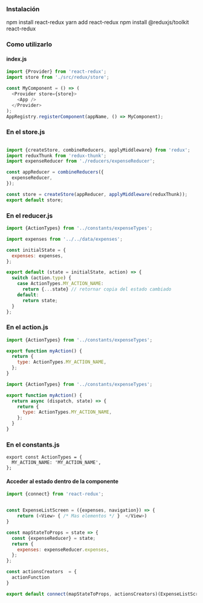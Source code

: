 ### Instalación

npm install react-redux
yarn add react-redux
npm install @reduxjs/toolkit react-redux

### Como utilizarlo

#### index.js

```javascript
import {Provider} from 'react-redux';
import store from './src/redux/store';

const MyComponent = () => (
  <Provider store={store}>
    <App />
  </Provider>
);
AppRegistry.registerComponent(appName, () => MyComponent);

```

### En el store.js

```javascript

import {createStore, combineReducers, applyMiddleware} from 'redux';
import reduxThunk from 'redux-thunk';
import expenseReducer from './reducers/expenseReducer';

const appReducer = combineReducers({
  expenseReducer,
});

const store = createStore(appReducer, applyMiddleware(reduxThunk));
export default store;


```

### En el reducer.js

```javascript
import {ActionTypes} from '../constants/expenseTypes';

import expenses from '../../data/expenses';

const initialState = {
  expenses: expenses,
};

export default (state = initialState, action) => {
  switch (action.type) {
    case ActionTypes.MY_ACTION_NAME:
      return {...state} // retornar copia del estado cambiado
    default:
      return state;
  }
};

```

### En el action.js
```javascript
import {ActionTypes} from '../constants/expenseTypes';

export function myAction() {
  return {
    type: ActionTypes.MY_ACTION_NAME,
  };
}

```

```javascript
import {ActionTypes} from '../constants/expenseTypes';

export function myAction() {
  return async (dispatch, state) => {
    return {
      type: ActionTypes.MY_ACTION_NAME,
    };
  }
}

```


### En el constants.js

```
export const ActionTypes = {
  MY_ACTION_NAME: 'MY_ACTION_NAME',
};

```

####  Acceder al estado dentro de la componente

```javascript
import {connect} from 'react-redux';


const ExpenseListScreen = ({expenses, navigation}) => { 
    return (<View> { /* Mas elementos */ }  </View>)
}

const mapStateToProps = state => {
  const {expenseReducer} = state;
  return {
    expenses: expenseReducer.expenses,
  };
};

const actionsCreators  = {
  actionFunction
}

export default connect(mapStateToProps, actionsCreators)(ExpenseListScreen);

```
